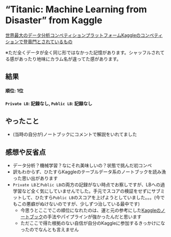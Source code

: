 # “Titanic: Machine Learning from Disaster” from Kaggle

[世界最大のデータ分析コンペティションプラットフォームKaggleのコンペティションで登竜門とされているもの](https://www.kaggle.com/c/titanic)

※ただ全くデータが全く同じ形ではなかった記憶があります。シャッフルされてる感があったり地味にカラム名が違ってた感があります。


## 結果
#### 順位: 1位
#### `Private LB`: 記録なし, `Public LB`: 記録なし

## やったこと

- (当時の自分が)ノートブックにコメントで解説をいれてました

## 感想や反省点

- データ分析？機械学習？なにそれ美味しいの？状態で挑んだ初コンペ
- 訳もわからず、ひたすらKaggleのテーブルデータ系のノートブックを読み漁った思い出があります
- `Private LB`と`Public LB`の両方の記録がない時点でお察しですが、LBへの過学習など全く気にしていませんでした。手元でスコアの検証をせずにサブミットして、ひたすら`Public LB`のスコアを上げようとしていました。。。(今でもこの悪癖がぬけないのですが、少しずつ治している最中です)
  - 今思うとここでこの順位になれたのは、運と元の参考にした[Kaggleのノートブック](https://www.kaggle.com/mviola/titanic-wcg-knns-ensemble-0-82775-top-1)の手法やパイプラインが強かったんだと思います
  - ただここで得た根拠のない自信が自分のKaggleに参加するきっかけになったのでなんとも言えません
